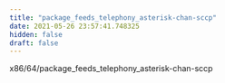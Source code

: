 ```yaml
---
title: "package_feeds_telephony_asterisk-chan-sccp"
date: 2021-05-26 23:57:41.748325
hidden: false
draft: false
---
```


x86/64/package_feeds_telephony_asterisk-chan-sccp


